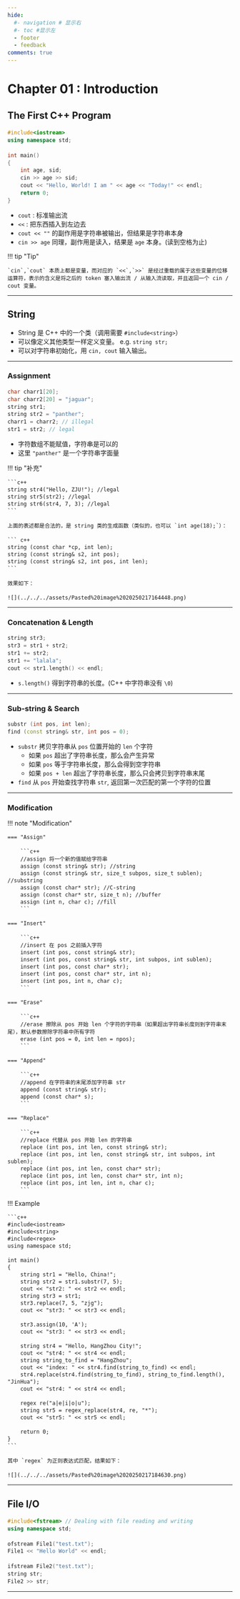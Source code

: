 ```yaml
---
hide:
  #- navigation # 显示右
  #- toc #显示左
  - footer
  - feedback
comments: true
--- 
```


# Chapter 01 : Introduction

## The First C++ Program

```c++
#include<iostream>
using namespace std;

int main()
{
	int age, sid;
	cin >> age >> sid;
	cout << "Hello, World! I am " << age << "Today!" << endl;
	return 0;
}
```

- `cout` : 标准输出流
- `<<` : 把东西插入到左边去
- `cout << ""` 的副作用是字符串被输出，但结果是字符串本身
- `cin >> age` 同理，副作用是读入，结果是 `age` 本身。(读到空格为止)

!!! tip "Tip"

	`cin`,`cout` 本质上都是变量，而对应的 `<<`,`>>` 是经过重载的属于这些变量的位移运算符，表示的含义是将之后的 token 塞入输出流 / 从输入流读取，并且返回一个 cin / cout 变量。
***
## String

- String 是 C++ 中的一个类（调用需要 `#include<string>`）
- 可以像定义其他类型一样定义变量。 e.g. `string str;`
- 可以对字符串初始化，用 `cin, cout` 输入输出。
***
### Assignment

```c++
char charr1[20]; 
char charr2[20] = "jaguar"; 
string str1; 
string str2 = "panther"; 
charr1 = charr2; // illegal
str1 = str2; // legal
```

- 字符数组不能赋值，字符串是可以的
- 这里 `"panther"` 是一个字符串字面量

!!! tip "补充"

	```c++
	string str4("Hello, ZJU!"); //legal
	string str5(str2); //legal
	string str6(str4, 7, 3); //legal
	```
	
	上面的表述都是合法的，是 string 类的生成函数（类似的，也可以 `int age(18);`）：
	
	``` c++
	string (const char *cp, int len);
	string (const string& s2, int pos);
	string (const string& s2, int pos, int len);
	```
	
	效果如下：
	
	![](../../../assets/Pasted%20image%2020250217164448.png)
***
### Concatenation & Length

```c++
string str3; 
str3 = str1 + str2;
str1 += str2;
str1 += "lalala";
cout << str1.length() << endl;
```

- `s.length()` 得到字符串的长度。(C++ 中字符串没有 `\0`)
***
### Sub-string & Search

```c++
substr (int pos, int len);
find (const string& str, int pos = 0);
```

- `substr` 拷贝字符串从 `pos` 位置开始的 `len` 个字符
	- 如果 `pos` 超出了字符串长度，那么会产生异常
	- 如果 `pos` 等于字符串长度，那么会得到空字符串
	- 如果 `pos + len` 超出了字符串长度，那么只会拷贝到字符串末尾
- `find` 从 `pos` 开始查找字符串 `str`, 返回第一次匹配的第一个字符的位置
***
### Modification

!!! note "Modification"

	=== "Assign"
	
		```c++
		//assign 将一个新的值赋给字符串
		assign (const string& str); //string 
		assign (const string& str, size_t subpos, size_t sublen); //substring 
		assign (const char* str); //C-string 
		assign (const char* str, size_t n); //buffer 
		assign (int n, char c); //fill
		```
	
	=== "Insert"
	
		```c++
		//insert 在 pos 之前插入字符
		insert (int pos, const string& str);
		insert (int pos, const string& str, int subpos, int sublen); 
		insert (int pos, const char* str); 
		insert (int pos, const char* str, int n); 
		insert (int pos, int n, char c);
		```
	
	=== "Erase"
	
		```c++
		//erase 擦除从 pos 开始 len 个字符的字符串（如果超出字符串长度则到字符串末尾），默认参数擦除字符串中所有字符
		erase (int pos = 0, int len = npos);
		```
	
	=== "Append"
	
		```c++
		//append 在字符串的末尾添加字符串 str
		append (const string& str);
		append (const char* s);
		```
	
	=== "Replace"
	
		```c++
		//replace 代替从 pos 开始 len 的字符串
		replace (int pos, int len, const string& str);
		replace (int pos, int len, const string& str, int subpos, int sublen); 
		replace (int pos, int len, const char* str); 
		replace (int pos, int len, const char* str, int n); 
		replace (int pos, int len, int n, char c);
		```

!!! Example

	```c++
	#include<iostream>
	#include<string>
	#include<regex>
	using namespace std;
	
	int main()
	{
		string str1 = "Hello, China!";
		string str2 = str1.substr(7, 5);
		cout << "str2: " << str2 << endl;
		string str3 = str1;
		str3.replace(7, 5, "zjg");
		cout << "str3: " << str3 << endl;
		  
		str3.assign(10, 'A');
		cout << "str3: " << str3 << endl;
		
		string str4 = "Hello, HangZhou City!";
		cout << "str4: " << str4 << endl;
		string string_to_find = "HangZhou";
		cout << "index: " << str4.find(string_to_find) << endl;
		str4.replace(str4.find(string_to_find), string_to_find.length(), "JinHua");
		cout << "str4: " << str4 << endl;
		
		regex re("a|e|i|o|u");
		string str5 = regex_replace(str4, re, "*");
		cout << "str5: " << str5 << endl;
		
		return 0;
	}
	```
	
	其中 `regex` 为正则表达式匹配，结果如下：
	
	![](../../../assets/Pasted%20image%2020250217184630.png)
***
## File I/O

```c++
#include<fstream> // Dealing with file reading and writing
using namespace std;

ofstream File1("test.txt");
File1 << "Hello World" << endl;

ifstream File2("test.txt");
string str;
File2 >> str;
```
***



